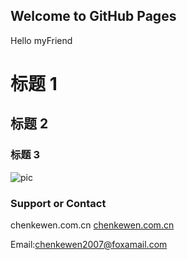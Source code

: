 ## Welcome to GitHub Pages

Hello myFriend


# 标题 1
## 标题 2
### 标题 3

![pic](https://m.qpic.cn/psb?/V13aDEq605KgSi/o63rhjJ2YcrldPDPiBO8dX6Io4trNQRszziW2nkAFZg!/b/dFQBAAAAAAAA&bo=YAlABmAJQAYRBzA!&rf=viewer_4)

### Support or Contact

chenkewen.com.cn
[chenkewen.com.cn](http://chenkewen.com.cn)

Email:chenkewen2007@foxamail.com


